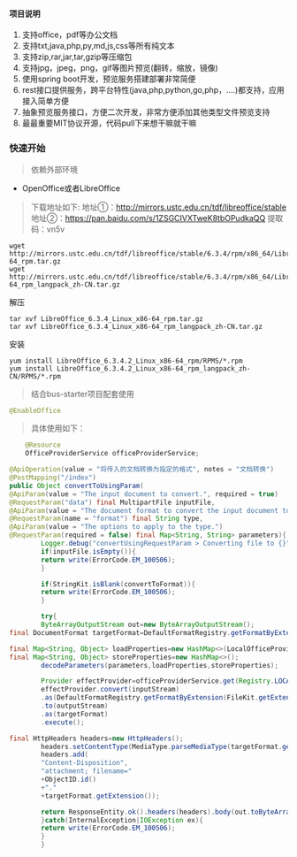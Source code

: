 #### 项目说明

1. 支持office，pdf等办公文档
1. 支持txt,java,php,py,md,js,css等所有纯文本
1. 支持zip,rar,jar,tar,gzip等压缩包
1. 支持jpg，jpeg，png，gif等图片预览(翻转，缩放，镜像)
1. 使用spring boot开发，预览服务搭建部署非常简便
1. rest接口提供服务，跨平台特性(java,php,python,go,php，....)都支持，应用接入简单方便
1. 抽象预览服务接口，方便二次开发，非常方便添加其他类型文件预览支持
1. 最最重要MIT协议开源，代码pull下来想干嘛就干嘛

### 快速开始

> 依赖外部环境

- OpenOffice或者LibreOffice

> 下载地址如下:
> 地址①：http://mirrors.ustc.edu.cn/tdf/libreoffice/stable
> 地址②：https://pan.baidu.com/s/1ZSGCIVXTweK8tbOPudkaQQ  提取码：vn5v

```text
wget http://mirrors.ustc.edu.cn/tdf/libreoffice/stable/6.3.4/rpm/x86_64/LibreOffice_6.3.4_Linux_x86-64_rpm.tar.gz
wget http://mirrors.ustc.edu.cn/tdf/libreoffice/stable/6.3.4/rpm/x86_64/LibreOffice_6.3.4_Linux_x86-64_rpm_langpack_zh-CN.tar.gz
```

解压

```text
tar xvf LibreOffice_6.3.4_Linux_x86-64_rpm.tar.gz
tar xvf LibreOffice_6.3.4_Linux_x86-64_rpm_langpack_zh-CN.tar.gz
```

安装

```text
yum install LibreOffice_6.3.4.2_Linux_x86-64_rpm/RPMS/*.rpm
yum install LibreOffice_6.3.4.2_Linux_x86-64_rpm_langpack_zh-CN/RPMS/*.rpm
```

> 结合bus-starter项目配套使用

```java
@EnableOffice
```

> 具体使用如下：

```java
    @Resource
    OfficeProviderService officeProviderService;

@ApiOperation(value = "将传入的文档转换为指定的格式", notes = "文档转换")
@PostMapping("/index")
public Object convertToUsingParam(
@ApiParam(value = "The input document to convert.", required = true)
@RequestParam("data") final MultipartFile inputFile,
@ApiParam(value = "The document format to convert the input document to.", required = true)
@RequestParam(name = "format") final String type,
@ApiParam(value = "The options to apply to the type.")
@RequestParam(required = false) final Map<String, String> parameters){
        Logger.debug("convertUsingRequestParam > Converting file to {}",type);
        if(inputFile.isEmpty()){
        return write(ErrorCode.EM_100506);
        }

        if(StringKit.isBlank(convertToFormat)){
        return write(ErrorCode.EM_100506);
        }

        try{
        ByteArrayOutputStream out=new ByteArrayOutputStream();
final DocumentFormat targetFormat=DefaultFormatRegistry.getFormatByExtension(type);

final Map<String, Object> loadProperties=new HashMap<>(LocalOfficeProvider.DEFAULT_LOAD_PROPERTIES);
final Map<String, Object> storeProperties=new HashMap<>();
        decodeParameters(parameters,loadProperties,storeProperties);

        Provider effectProvider=officeProviderService.get(Registry.LOCAL);
        effectProvider.convert(inputStream)
        .as(DefaultFormatRegistry.getFormatByExtension(FileKit.getExtension(filename)))
        .to(outputStream)
        .as(targetFormat)
        .execute();

final HttpHeaders headers=new HttpHeaders();
        headers.setContentType(MediaType.parseMediaType(targetFormat.getMediaType()));
        headers.add(
        "Content-Disposition",
        "attachment; filename="
        +ObjectID.id()
        +"."
        +targetFormat.getExtension());

        return ResponseEntity.ok().headers(headers).body(out.toByteArray());
        }catch(InternalException|IOException ex){
        return write(ErrorCode.EM_100506);
        }
        }

```